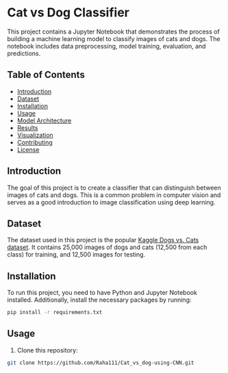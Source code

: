 # Cat vs Dog Classifier

This project contains a Jupyter Notebook that demonstrates the process of building a machine learning model to classify images of cats and dogs. The notebook includes data preprocessing, model training, evaluation, and predictions.

## Table of Contents

- [Introduction](#introduction)
- [Dataset](#dataset)
- [Installation](#installation)
- [Usage](#usage)
- [Model Architecture](#model-architecture)
- [Results](#results)
- [Visualization](#visualization)
- [Contributing](#contributing)
- [License](#license)

## Introduction

The goal of this project is to create a classifier that can distinguish between images of cats and dogs. This is a common problem in computer vision and serves as a good introduction to image classification using deep learning.

## Dataset

The dataset used in this project is the popular [Kaggle Dogs vs. Cats dataset](https://www.kaggle.com/c/dogs-vs-cats/data). It contains 25,000 images of dogs and cats (12,500 from each class) for training, and 12,500 images for testing.

## Installation

To run this project, you need to have Python and Jupyter Notebook installed. Additionally, install the necessary packages by running:

```bash
pip install -r requirements.txt

```

## Usage

1. Clone this repository:
```bash
git clone https://github.com/Raha111/Cat_vs_dog-using-CNN.git                                                                                                                                                                                                                                                                                                                                                                                                                                                                                                                                                                                                                                                                                                                                                                                                                                                                                                                                                                                                                                                                                                                                                                                                                                                                                                                                                                                                                                                                                                                                                                                                                                                                                                                                                                                                                                                                                                                                                                                                                                                                                                                                                                                                                            
  
  
  
  
  
  
  
  
  
  
  
  
  
  
  
  
  
  
  
  
  
  
  
  
  
  
  
  
  
  
  
  
  
  
  
  
  
  
  
  
  
  
  
  
  
  
  
  
  
  
  
  
  
  
  
  
  
  
  
  
  
  
  
  
  
  
  
  
  
  
  
  
  
  
  
  
  
  
  
  
  
  
  
  
  
  
  
  
  
  
  
  
  
  
  
  
  
  
  
  
  
  
  
  
  
  
  

